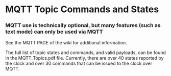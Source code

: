 # MQTT Topic Commands and States

### MQTT use is technically optional, but many features (such as text mode) can only be used via MQTT

See the MQTT PAGE of the wiki for additional information.

The full list of topic states and commands, and valid payloads, can be found in the MQTT_Topics.pdf file.  Currently, there are over 40 states reported by the clock and over 30 commands that can be issued to the clock over MQTT.
